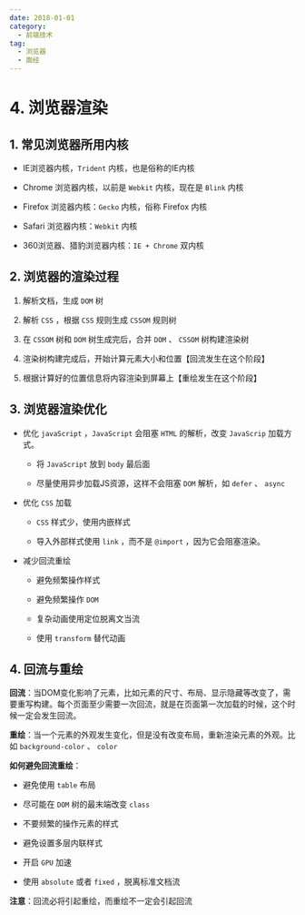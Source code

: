 ```yaml
---
date: 2018-01-01
category:
  - 前端技术
tag:
  - 浏览器
  - 面经
---
```


# 4. 浏览器渲染

## 1. 常见浏览器所用内核

- IE浏览器内核，```Trident``` 内核，也是俗称的IE内核

- Chrome 浏览器内核，以前是 ```Webkit``` 内核，现在是 ```Blink``` 内核

- Firefox 浏览器内核：```Gecko``` 内核，俗称 Firefox 内核

- Safari 浏览器内核：```Webkit``` 内核

- 360浏览器、猎豹浏览器内核：```IE + Chrome``` 双内核

## 2. 浏览器的渲染过程

1. 解析文档，生成 ``DOM`` 树

2. 解析 ```CSS``` ，根据 ```CSS``` 规则生成 ```CSSOM``` 规则树

3. 在 ```CSSOM``` 树和 ```DOM``` 树生成完后，合并 ```DOM``` 、 ```CSSOM``` 树构建渲染树

4. 渲染树构建完成后，开始计算元素大小和位置【回流发生在这个阶段】

5. 根据计算好的位置信息将内容渲染到屏幕上【重绘发生在这个阶段】

## 3. 浏览器渲染优化

- 优化 ```javaScript``` ，```JavaScript``` 会阻塞 ```HTML``` 的解析，改变 ```JavaScrip``` 加载方式。

    - 将 ```JavaScript``` 放到 ```body``` 最后面

    - 尽量使用异步加载JS资源，这样不会阻塞 ```DOM``` 解析，如 ```defer``` 、 ```async```

- 优化 ```CSS``` 加载

    - ```CSS``` 样式少，使用内嵌样式

    - 导入外部样式使用 ```link``` ，而不是 ```@import``` ，因为它会阻塞渲染。

- 减少回流重绘

    - 避免频繁操作样式

    - 避免频繁操作 ```DOM```

    - 复杂动画使用定位脱离文当流
    
    - 使用 ```transform``` 替代动画

## 4. 回流与重绘

**回流**：当DOM变化影响了元素，比如元素的尺寸、布局、显示隐藏等改变了，需要重写构建。每个页面至少需要一次回流，就是在页面第一次加载的时候，这个时候一定会发生回流。

**重绘**：当一个元素的外观发生变化，但是没有改变布局，重新渲染元素的外观。比如 ```background-color``` 、 ```color```

**如何避免回流重绘**：

- 避免使用 ```table``` 布局

- 尽可能在 ```DOM``` 树的最末端改变 ```class```

- 不要频繁的操作元素的样式

- 避免设置多层内联样式

- 开启 ```GPU``` 加速

- 使用 ```absolute``` 或者 ```fixed``` ，脱离标准文档流

**注意**：回流必将引起重绘，而重绘不一定会引起回流
